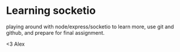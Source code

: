 Learning socketio
===

playing around with node/express/socketio to learn more, use git and github, and prepare for final assignment.

<3
Alex